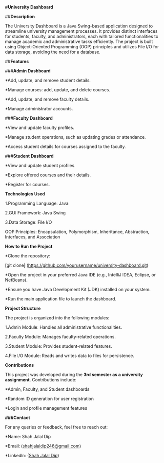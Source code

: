 #**University Dashboard**

##**Description**

The University Dashboard is a Java Swing-based application designed to streamline university management processes. It provides distinct interfaces for students, faculty, and administrators, each with tailored functionalities to manage academic and administrative tasks efficiently. The project is built using Object-Oriented Programming (OOP) principles and utilizes File I/O for data storage, avoiding the need for a database.

##**Features**

###**Admin Dashboard**

*Add, update, and remove student details.

*Manage courses: add, update, and delete courses.

*Add, update, and remove faculty details.

*Manage administrator accounts.

###**Faculty Dashboard**

*View and update faculty profiles.

*Manage student operations, such as updating grades or attendance.

*Access student details for courses assigned to the faculty.

###**Student Dashboard**

*View and update student profiles.

*Explore offered courses and their details.

*Register for courses.

**Technologies Used**

1.Programming Language: Java

2.GUI Framework: Java Swing

3.Data Storage: File I/O

OOP Principles: Encapsulation, Polymorphism, Inheritance, Abstraction, Interfaces, and Association

**How to Run the Project**

*Clone the repository:

[git clone] (https://github.com/yourusername/university-dashboard.git)

*Open the project in your preferred Java IDE (e.g., IntelliJ IDEA, Eclipse, or NetBeans).

*Ensure you have Java Development Kit (JDK) installed on your system.

*Run the main application file to launch the dashboard.

**Project Structure**

The project is organized into the following modules:

1.Admin Module: Handles all administrative functionalities.

2.Faculty Module: Manages faculty-related operations.

3.Student Module: Provides student-related features.

4.File I/O Module: Reads and writes data to files for persistence.


**Contributions**

This project was developed during the **3rd semester as a university assignment**. Contributions include:

*Admin, Faculty, and Student dashboards

*Random ID generation for user registration

*Login and profile management features

**###Contact**

For any queries or feedback, feel free to reach out:

*Name: Shah Jalal Dip

*Email: (shahjalaldip246@gmail.com)

*LinkedIn: ([Shah Jalal Dip](https://www.linkedin.com/in/shahjalal-dip))
